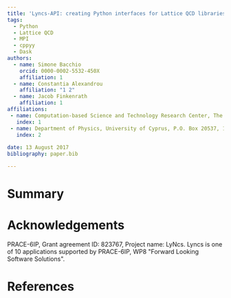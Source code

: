 ```yaml
---
title: 'Lyncs-API: creating Python interfaces for Lattice QCD libraries'
tags:
  - Python
  - Lattice QCD
  - MPI
  - cppyy
  - Dask
authors:
  - name: Simone Bacchio
    orcid: 0000-0002-5532-450X
    affiliation: 1
  - name: Constantia Alexandrou
    affiliation: "1 2"
  - name: Jacob Finkenrath
    affiliation: 1
affiliations:
 - name: Computation-based Science and Technology Research Center, The Cyprus Institute, 20 Kavafi Str., Nicosia 2121, Cyprus
   index: 1
 - name: Department of Physics, University of Cyprus, P.O. Box 20537, 1678 Nicosia, Cyprus
   index: 2
   
date: 13 August 2017
bibliography: paper.bib

---
```


# Summary



# Acknowledgements

PRACE-6IP, Grant agreement ID: 823767, Project name: LyNcs. Lyncs is one of 10 applications supported by PRACE-6IP, WP8 "Forward Looking Software Solutions".

# References
